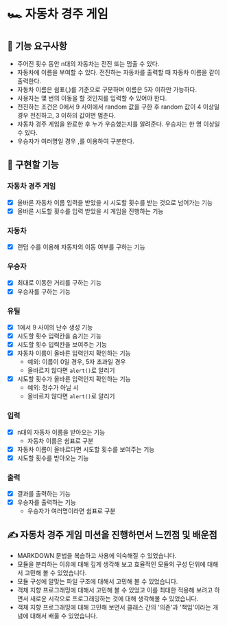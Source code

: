 # 🏎️ 자동차 경주 게임

## 🎯 기능 요구사항

- 주어진 횟수 동안 n대의 자동차는 전진 또는 멈출 수 있다.
- 자동차에 이름을 부여할 수 있다. 전진하는 자동차를 출력할 때 자동차 이름을 같이 출력한다.
- 자동차 이름은 쉼표(,)를 기준으로 구분하며 이름은 5자 이하만 가능하다.
- 사용자는 몇 번의 이동을 할 것인지를 입력할 수 있어야 한다.
- 전진하는 조건은 0에서 9 사이에서 random 값을 구한 후 random 값이 4 이상일 경우 전진하고, 3 이하의 값이면 멈춘다.
- 자동차 경주 게임을 완료한 후 누가 우승했는지를 알려준다. 우승자는 한 명 이상일 수 있다.
- 우승자가 여러명일 경우 ,를 이용하여 구분한다.

## 📣 구현할 기능

### 자동차 경주 게임
- [x] 올바른 자동차 이름 입력을 받았을 시 시도할 횟수를 받는 것으로 넘어가는 기능
- [x] 올바른 시도할 횟수를 입력 받았을 시 게임을 진행하는 기능

### 자동차
- [x] 랜덤 수를 이용해 자동차의 이동 여부를 구하는 기능

### 우승자
- [x] 최대로 이동한 거리를 구하는 기능
- [x] 우승자를 구하는 기능

### 유틸
- [x] 1에서 9 사이의 난수 생성 기능
- [x] 시도할 횟수 입력칸을 숨기는 기능
- [x] 시도할 횟수 입력칸을 보여주는 기능
- [x] 자동차 이름이 올바른 입력인지 확인하는 기능
  - 예외: 이름이 0일 경우, 5자 초과일 경우
  - 올바르지 않다면 `alert()`로 알리기
- [x] 시도할 횟수가 올바른 입력인지 확인하는 기능
  - 예외: 정수가 아닐 시
  - 올바르지 않다면 `alert()`로 알리기

### 입력
- [x] n대의 자동차 이름을 받아오는 기능
  - 자동차 이름은 쉼표로 구분
- [x] 자동차 이름이 올바르다면 시도할 횟수를 보여주는 기능
- [x] 시도할 횟수를 받아오는 기능

### 출력
- [x] 결과를 출력하는 기능
- [x] 우승자를 출력하는 기능
  - 우승자가 여러명이라면 쉼표로 구분

## ✍️ 자동차 경주 게임 미션을 진행하면서 느낀점 및 배운점

- MARKDOWN 문법을 복습하고 사용에 익숙해질 수 있었습니다.
- 모듈을 분리하는 이유에 대해 깊게 생각해 보고 효율적인 모듈의 구성 단위에 대해서 고민해 볼 수 있었습니다.
- 모듈 구성에 알맞는 파일 구조에 대해서 고민해 볼 수 있었습니다.
- 객체 지향 프로그래밍에 대해서 고민해 볼 수 있었고 이를 최대한 적용해 보려고 하면서 새로운 시각으로 프로그래밍하는 것에 대해 생각해볼 수 있었습니다.
- 객체 지향 프로그래밍에 대해 고민해 보면서 클래스 간의 '의존'과 '책임'이라는 개념에 대해서 배울 수 있었습니다.